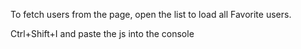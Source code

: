 To fetch users from the page, open the list to load all Favorite users.

Ctrl+Shift+I and paste the js into the console
